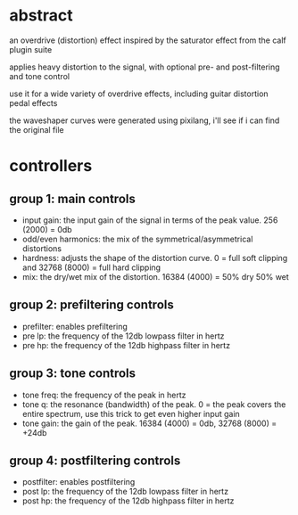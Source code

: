 # abstract

an overdrive (distortion) effect inspired by the saturator effect from the calf plugin suite

applies heavy distortion to the signal, with optional pre- and post-filtering and tone control

use it for a wide variety of overdrive effects, including guitar distortion pedal effects

the waveshaper curves were generated using pixilang, i'll see if i can find the original file

# controllers

## group 1: main controls

- input gain: the input gain of the signal in terms of the peak value. 256 (2000) = 0db
- odd/even harmonics: the mix of the symmetrical/asymmetrical distortions
- hardness: adjusts the shape of the distortion curve. 0 = full soft clipping and 32768 (8000) = full hard clipping
- mix: the dry/wet mix of the distortion. 16384 (4000) = 50% dry 50% wet

## group 2: prefiltering controls

- prefilter: enables prefiltering
- pre lp: the frequency of the 12db lowpass filter in hertz
- pre hp: the frequency of the 12db highpass filter in hertz

## group 3: tone controls

- tone freq: the frequency of the peak in hertz
- tone q: the resonance (bandwidth) of the peak. 0 = the peak covers the entire spectrum, use this trick to get even higher input gain
- tone gain: the gain of the peak. 16384 (4000) = 0db, 32768 (8000) = +24db

## group 4: postfiltering controls

- postfilter: enables postfiltering
- post lp: the frequency of the 12db lowpass filter in hertz
- post hp: the frequency of the 12db highpass filter in hertz
